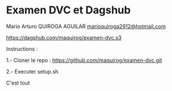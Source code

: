 # Examen DVC et Dagshub
Mario Arturo QUIROGA AGUILAR
marioquiroga2912@hotmail.com

https://dagshub.com/maquirog/examen-dvc.s3

Instructions :

1.- Cloner le repo : https://github.com/maquirog/examen-dvc.git

2.- Executer setup.sh

C'est tout
